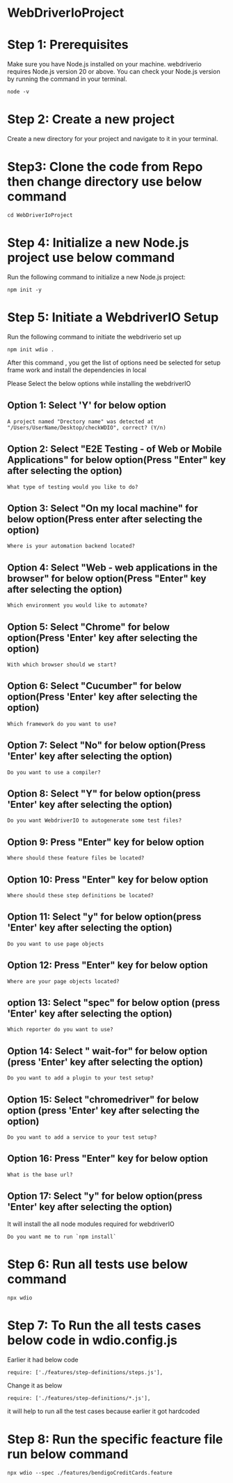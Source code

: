 # WebDriverIoProject

# Step 1: Prerequisites
Make sure you have Node.js installed on your machine. webdriverio requires Node.js version 20 or above. You can check your Node.js version by running the command in your terminal.
```
node -v
```
# Step 2: Create a new project
Create a new directory for your project and navigate to it in your terminal.

# Step3: Clone the code from Repo then change directory use below command
```
cd WebDriverIoProject
```
# Step 4: Initialize a new Node.js project use below command
Run the following command to initialize a new Node.js project:
```
npm init -y
```
# Step 5: Initiate a WebdriverIO Setup
Run the following command to initiate the webdriverio set up
```
npm init wdio .
```
After this command , you get the list of options need be selected for setup frame work and install the dependencies in local

Please Select the below options while installing the webdriverIO

  ## Option 1: Select 'Y' for below option
  ```
  A project named "Drectory name" was detected at "/Users/UserName/Desktop/checkWDIO", correct? (Y/n) 
  ```
  ## Option 2: Select "E2E Testing - of Web or Mobile Applications" for below option(Press "Enter" key after selecting the option)
  ```
  What type of testing would you like to do?
  ```
  ## Option 3: Select "On my local machine" for below option(Press enter after selecting the option)
  ```
  Where is your automation backend located?
  ```
  ## Option 4: Select "Web - web applications in the browser" for below option(Press "Enter" key after selecting the option)
  ```
  Which environment you would like to automate?
  ```
  ## Option 5:  Select "Chrome" for below option(Press 'Enter' key after selecting the option)
  ```
  With which browser should we start?
  ```
  ## Option 6: Select "Cucumber" for below option(Press 'Enter' key after selecting the option)
  ```
  Which framework do you want to use?
  ```
  ## Option 7:  Select "No" for below option(Press 'Enter' key after selecting the option)
  ```
  Do you want to use a compiler?
  ```
  ## Option 8: Select "Y" for below option(press 'Enter' key after selecting the option)
  ```
  Do you want WebdriverIO to autogenerate some test files?
  ```
  ## Option 9: Press "Enter" key  for below option
  ```
  Where should these feature files be located?
  ```
  ## Option 10: Press "Enter" key  for below option
  ```
  Where should these step definitions be located?
  ```
  ## Option 11: Select "y" for below option(press 'Enter' key after selecting the option)
  ```
  Do you want to use page objects
  ```
  ## Option 12: Press "Enter" key  for below option
  ```
  Where are your page objects located?
  ```
  ## option 13: Select "spec" for below option (press 'Enter' key after selecting the option)
  ```
  Which reporter do you want to use?
  ```
  ## Option 14:  Select " wait-for" for below option (press 'Enter' key after selecting the option)
  ```
  Do you want to add a plugin to your test setup?
  ``` 
  ## Option 15: Select "chromedriver" for below option (press 'Enter' key after selecting the option)
  ```
  Do you want to add a service to your test setup?
  ```
  ## Option 16: Press "Enter" key  for below option
  ```
  What is the base url?
  ```
  ## Option 17: Select "y" for below option(press 'Enter' key after selecting the option)
  It will install the all node modules required for webdriverIO
  ```
  Do you want me to run `npm install`
  ```
# Step 6: Run all tests use below command
```
npx wdio
```
# Step 7: To Run the all tests cases below code in wdio.config.js
Earlier it had below code
```
require: ['./features/step-definitions/steps.js'],
```
Change it as below 
```
require: ['./features/step-definitions/*.js'],
```
it will help to run all the test cases because earlier it got hardcoded 

# Step 8: Run the specific feacture file run below command
```
npx wdio --spec ./features/bendigoCreditCards.feature
```
